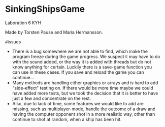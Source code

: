 # SinkingShipsGame

Laboration 6 KYH

Made by Torsten Pause and Maria Hermansson.


#issues
 - There is a bug somewhere we are not able to find, which make the program freeze during the game progress. We suspect it may have to do with the sound added, or the way it is added with threads but do not know anything for certain. Luckily there is a save-game function you can use in these cases. If you save and reload the game you can continue...
 - Many methods are handling either graphics or arrays and is hard to add "side-effect" testing on. If there would be more time maybe we could have added more tests, but we took the decision that it is better to have just a few and concentrate on the rest.
 - Also, due to lack of time, some features we would like to add are missing, such as multiplayer-mode, handle the outcome of a draw and having the computer opponent shot in a more realistic way, other than continue to shot at random, when a ship has been hit. 

